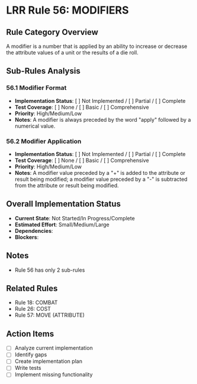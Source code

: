 # LRR Rule 56: MODIFIERS

## Rule Category Overview
A modifier is a number that is applied by an ability to increase or decrease the attribute values of a unit or the results of a die roll.

## Sub-Rules Analysis

### 56.1 Modifier Format
- **Implementation Status**: [ ] Not Implemented / [ ] Partial / [ ] Complete
- **Test Coverage**: [ ] None / [ ] Basic / [ ] Comprehensive
- **Priority**: High/Medium/Low
- **Notes**: A modifier is always preceded by the word "apply" followed by a numerical value.

### 56.2 Modifier Application
- **Implementation Status**: [ ] Not Implemented / [ ] Partial / [ ] Complete
- **Test Coverage**: [ ] None / [ ] Basic / [ ] Comprehensive
- **Priority**: High/Medium/Low
- **Notes**: A modifier value preceded by a "+" is added to the attribute or result being modified; a modifier value preceded by a "-" is subtracted from the attribute or result being modified.

## Overall Implementation Status
- **Current State**: Not Started/In Progress/Complete
- **Estimated Effort**: Small/Medium/Large
- **Dependencies**: 
- **Blockers**: 

## Notes
- Rule 56 has only 2 sub-rules

## Related Rules
- Rule 18: COMBAT
- Rule 26: COST
- Rule 57: MOVE (ATTRIBUTE)

## Action Items
- [ ] Analyze current implementation
- [ ] Identify gaps
- [ ] Create implementation plan
- [ ] Write tests
- [ ] Implement missing functionality